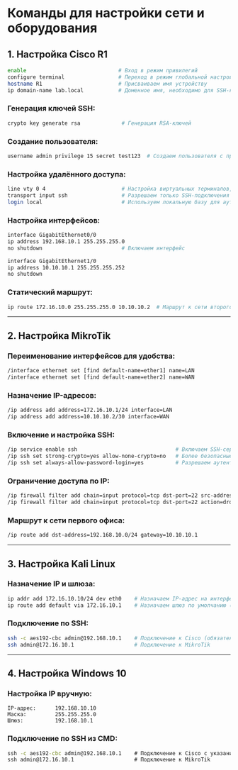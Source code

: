 # Команды для настройки сети и оборудования

## 1. Настройка Cisco R1

```bash
enable                             # Вход в режим привилегий
configure terminal                 # Переход в режим глобальной настройки
hostname R1                        # Присваиваем имя устройству
ip domain-name lab.local           # Доменное имя, необходимо для SSH-ключей
```

### Генерация ключей SSH:

```bash
crypto key generate rsa             # Генерация RSA-ключей
```

### Создание пользователя:

```bash
username admin privilege 15 secret test123  # Создаем пользователя с правами администратора
```

### Настройка удалённого доступа:

```bash
line vty 0 4                        # Настройка виртуальных терминалов, до 5 подключений
transport input ssh                 # Разрешаем только SSH-подключения
login local                         # Используем локальную базу для аутентификации
```

### Настройка интерфейсов:

```bash
interface GigabitEthernet0/0
ip address 192.168.10.1 255.255.255.0
no shutdown                         # Включаем интерфейс

interface GigabitEthernet1/0
ip address 10.10.10.1 255.255.255.252
no shutdown
```

### Статический маршрут:

```bash
ip route 172.16.10.0 255.255.255.0 10.10.10.2  # Маршрут к сети второго офиса через MikroTik
```

---

## 2. Настройка MikroTik

### Переименование интерфейсов для удобства:

```bash
/interface ethernet set [find default-name=ether1] name=LAN
/interface ethernet set [find default-name=ether2] name=WAN
```

### Назначение IP-адресов:

```bash
/ip address add address=172.16.10.1/24 interface=LAN
/ip address add address=10.10.10.2/30 interface=WAN
```

### Включение и настройка SSH:

```bash
/ip service enable ssh                               # Включаем SSH-сервис
/ip ssh set strong-crypto=yes allow-none-crypto=no   # Более безопасные шифры, запрещаем слабые
/ip ssh set always-allow-password-login=yes          # Разрешаем аутентификацию по паролю
```

### Ограничение доступа по IP:

```bash
/ip firewall filter add chain=input protocol=tcp dst-port=22 src-address=172.16.10.10 action=accept  # Разрешаем SSH только с Kali
/ip firewall filter add chain=input protocol=tcp dst-port=22 action=drop                              # Остальные блокируем
```

### Маршрут к сети первого офиса:

```bash
/ip route add dst-address=192.168.10.0/24 gateway=10.10.10.1
```

---

## 3. Настройка Kali Linux

### Назначение IP и шлюза:

```bash
ip addr add 172.16.10.10/24 dev eth0    # Назначаем IP-адрес на интерфейс eth0
ip route add default via 172.16.10.1    # Назначаем шлюз по умолчанию (адрес MikroTik)
```

### Подключение по SSH:

```bash
ssh -c aes192-cbc admin@192.168.10.1    # Подключение к Cisco (обязательно указывать шифр)
ssh admin@172.16.10.1                   # Подключение к MikroTik
```

---

## 4. Настройка Windows 10

### Настройка IP вручную:

```
IP-адрес:      192.168.10.10
Маска:         255.255.255.0
Шлюз:          192.168.10.1
```


### Подключение по SSH из CMD:

```cmd
ssh -c aes192-cbc admin@192.168.10.1    # Подключение к Cisco с указанием шифра
ssh admin@172.16.10.1                   # Подключение к MikroTik
```
